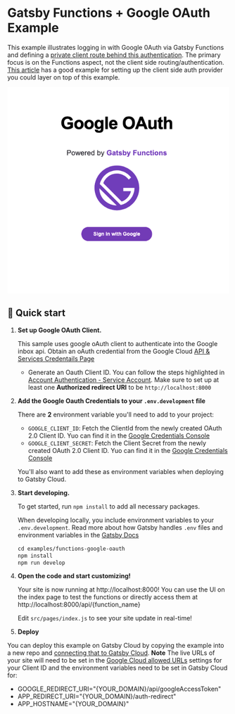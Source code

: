 # Gatsby Functions + Google OAuth Example

This example illustrates logging in with Google 0Auth via Gatsby Functions and defining a [private client route behind this authentication](https://www.gatsbyjs.com/tutorial/authentication-tutorial/). The primary focus is on the Functions aspect, not the client side routing/authentication. [This article](https://soshace.com/react-user-login-authentication-using-usecontext-and-usereducer/#crayon-60c920bddc105062139412) has a good example for setting up the client side auth provider you could layer on top of this example.

![Image of Google Auth Gatsby App](./localhost_8000.png)

## 🚀 Quick start

1.  **Set up Google OAuth Client.**

    This sample uses google oAuth client to authenticate into the Google inbox api. Obtain an oAuth credential from the Google Cloud [API & Services Credentails Page](https://console.cloud.google.com/apis/credentials?)

    - Generate an Oauth Client ID. You can follow the steps highlighted in [Account Authentication - Service Account](https://theoephraim.github.io/node-google-spreadsheet/#/getting-started/authentication?id=oauth). Make sure to set up at least one **Authorized redirect URI** to be `http://localhost:8000`

2.  **Add the Google Oauth Credentials to your `.env.development` file**

    There are **2** environment variable you'll need to add to your project:

    - `GOOGLE_CLIENT_ID`: Fetch the ClientId from the newly created OAuth 2.0 Client ID. Yuo can find it in the [Google Credentials Console](https://console.cloud.google.com/apis/credentials)
    - `GOOGLE_CLIENT_SECRET`: Fetch the Client Secret from the newly created OAuth 2.0 Client ID. Yuo can find it in the [Google Credentials Console](https://console.cloud.google.com/apis/credentials)

    You'll also want to add these as environment variables when deploying to Gatsby Cloud.

3.  **Start developing.**

    To get started, run `npm install` to add all necessary packages.

    When developing locally, you include environment variables to your `.env.development`. Read more about how Gatsby handles `.env` files and environment variables in the [Gatsby Docs](https://www.gatsbyjs.com/docs/how-to/local-development/environment-variables/)

    ```shell
    cd examples/functions-google-oauth
    npm install
    npm run develop
    ```

4.  **Open the code and start customizing!**

    Your site is now running at http://localhost:8000! You can use the UI on the index page to test the functions or directly access them at http://localhost:8000/api/{function_name}

    Edit `src/pages/index.js` to see your site update in real-time!

5.  **Deploy**

You can deploy this example on Gatsby Cloud by copying the example into a new repo and [connecting that to Gatsby Cloud](https://www.gatsbyjs.com/docs/how-to/previews-deploys-hosting/deploying-to-gatsby-cloud/#set-up-an-existing-gatsby-site). **Note** The live URLs of your site will need to be set in the [Google Cloud allowed URLs](https://console.cloud.google.com/apis/credentials) settings for your Client ID and the environment variables need to be set in Gatsby Cloud for:

- GOOGLE_REDIRECT_URI="{YOUR_DOMAIN}/api/googleAccessToken"
- APP_REDIRECT_URI="{YOUR_DOMAIN}/auth-redirect"
- APP_HOSTNAME="{YOUR_DOMAIN}"
